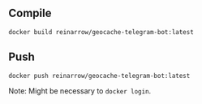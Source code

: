 ## Compile
`docker build reinarrow/geocache-telegram-bot:latest`

## Push 
`docker push reinarrow/geocache-telegram-bot:latest`

Note: Might be necessary to `docker login`.
